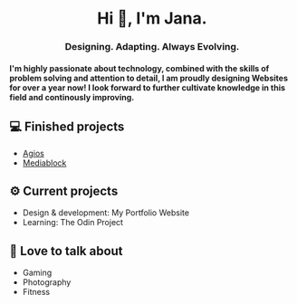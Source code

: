 <h1 align="center"> Hi 👋, I'm Jana. </h1>
<h3 align="center"> Designing. Adapting. Always Evolving. </h3>
<h4 align="left">I'm highly passionate about technology, combined with the skills of problem solving and attention to detail, I am proudly designing Websites for over a year now! I look forward to further cultivate knowledge in this field and continously improving. </h4>

## 💻 Finished projects
- [Agios](https://agios.ro/)
- [Mediablock](https://mediablock.ro)


## ⚙️ Current projects
- Design & development: My Portfolio Website
- Learning: The Odin Project 

## 💬 Love to talk about
- Gaming
- Photography
- Fitness
